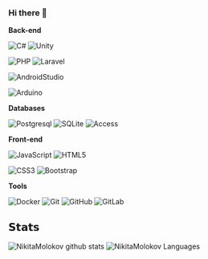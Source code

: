 ### Hi there 👋


**Back-end**

![С#](https://img.shields.io/badge/C%23-239120?style=for-the-badge&logo=c-sharp&logoColor=white)
![Unity](https://img.shields.io/badge/Unity-100000?style=for-the-badge&logo=unity&logoColor=white)

![PHP](https://img.shields.io/badge/-PHP-%234B32C3?style=flat-square&logo=PHP)
![Laravel](https://img.shields.io/badge/Laravel-FF2D20?style=for-the-badge&logo=laravel&logoColor=white)

![AndroidStudio](https://img.shields.io/badge/AndroidStudio-3DDC84?style=for-the-badge&logo=android&logoColor=white)

![Arduino](https://img.shields.io/badge/Arduino-009297?style=for-the-badge&logo=Arduino&logoColor=white)

**Databases**

![Postgresql](https://img.shields.io/badge/-Postgresql-%232c3e50?style=flat-square&logo=Postgresql)
![SQLite](https://img.shields.io/badge/SQLite-07405E?style=for-the-badge&logo=sqlite&logoColor=white)
![Access](https://img.shields.io/badge/Microsoft_Access-A4373A?style=for-the-badge&logo=microsoft-access&logoColor=white)

**Front-end**

![JavaScript](https://img.shields.io/badge/-JavaScript-%23F7DF1C?style=flat-square&logo=javascript&logoColor=000000&labelColor=%23F7DF1C&color=%23FFCE5A)
![HTML5](https://img.shields.io/badge/-HTML5-%23E44D27?style=flat-square&logo=html5&logoColor=ffffff)

![CSS3](https://img.shields.io/badge/-CSS3-%231572B6?style=flat-square&logo=css3)
![Bootstrap](https://img.shields.io/badge/-Bootstrap-%231572B6?style=flat-square&logo=Bootstrap)

**Tools**

![Docker](https://img.shields.io/badge/-Docker-46a2f1?style=flat-square&logo=docker&logoColor=white)
![Git](https://img.shields.io/badge/-Git-black?style=flat-square&logo=git)
![GitHub](https://img.shields.io/badge/-GitHub-181717?style=flat-square&logo=github)
![GitLab](https://img.shields.io/badge/-GitLab-FCA121?style=flat-square&logo=gitlab)



## 𝗦𝘁𝗮𝘁𝘀

![NikitaMolokov github stats](https://github-readme-stats.vercel.app/api?username=NikitaMolokov&show_icons=true&theme=dracula&include_all_commits=true&count_private=true)
![NikitaMolokov Languages](https://github-readme-stats.vercel.app/api/top-langs/?username=NikitaMolokov&layout=compact&count_private=true&theme=gruvbox)

<!--
**NikitaMolokov/NikitaMolokov** is a ✨ _special_ ✨ repository because its `README.md` (this file) appears on your GitHub profile.

Here are some ideas to get you started:

- 🔭 I’m currently working on ...
- 🌱 I’m currently learning ...
- 👯 I’m looking to collaborate on ...
- 🤔 I’m looking for help with ...
- 💬 Ask me about ...
- 📫 How to reach me: ...
- 😄 Pronouns: ...
- ⚡ Fun fact: ...
-->
